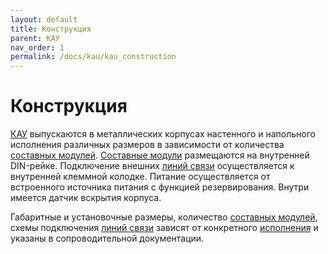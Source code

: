 ```yaml
---
layout: default
title: Конструкция
parent: КАУ
nav_order: 1
permalink: /docs/kau/kau_construction
---
```


# Конструкция
[КАУ] выпускаются в металлических корпусах настенного и напольного исполнения различных размеров в зависимости от количества [составных модулей]. [Составные модули] размещаются на внутренней DIN-рейке. Подключение внешних [линий связи] осуществляется к внутренней клеммной колодке. Питание осуществляется от встроенного источника питания с функцией резервирования. Внутри имеется датчик вскрытия корпуса.

Габаритные и установочные размеры, количество [составных модулей], схемы подключения [линий связи] зависят от конкретного [исполнения] и указаны в сопроводительной документации.

[КАУ]: /gk_manual/docs/kau#кау
[составных модулей]: /gk_manual/docs/composite_modules#составные-модули
[составные модули]: /gk_manual/docs/composite_modules#составные-модули
[линий связи]: /gk_manual/docs/global_system/communications_lines#линии-связи
[исполнения]: /gk_manual/docs/kau#исполнения-кау
